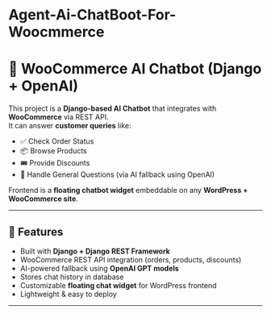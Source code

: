 # Agent-Ai-ChatBoot-For-Woocmmerce

# 🛒 WooCommerce AI Chatbot (Django + OpenAI)

This project is a **Django-based AI Chatbot** that integrates with **WooCommerce** via REST API.  
It can answer **customer queries** like:

- ✅ Check Order Status  
- 📦 Browse Products  
- 🎟️ Provide Discounts  
- 🤖 Handle General Questions (via AI fallback using OpenAI)  

Frontend is a **floating chatbot widget** embeddable on any **WordPress + WooCommerce site**.

---

## 🚀 Features

- Built with **Django + Django REST Framework**
- WooCommerce REST API integration (orders, products, discounts)
- AI-powered fallback using **OpenAI GPT models**
- Stores chat history in database
- Customizable **floating chat widget** for WordPress frontend
- Lightweight & easy to deploy

---



